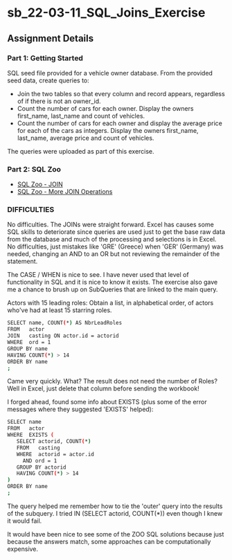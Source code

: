 # sb_22-03-11_SQL_Joins_Exercise

## Assignment Details
### Part 1: Getting Started
SQL seed file provided for a vehicle owner database. From the provided seed data, create queries to:
- Join the two tables so that every column and record appears, regardless of if there is not an owner_id.
- Count the number of cars for each owner. Display the owners first_name, last_name and count of vehicles.
- Count the number of cars for each owner and display the average price for each of the cars as integers. Display the owners first_name, last_name, average price and count of vehicles.

The queries were uploaded as part of this exercise.

### Part 2: SQL Zoo
- [SQL Zoo - JOIN](https://sqlzoo.net/wiki/The_JOIN_operation) 
- [SQL Zoo - More JOIN Operations](https://sqlzoo.net/wiki/More_JOIN_operations) 

### DIFFICULTIES 
No difficulties. The JOINs were straight forward. Excel has causes some SQL skills to deteriorate since queries are used just to get the base raw data from the database and much of the processing and selections is in Excel. No difficulties, just mistakes like 'GRE' (Greece) when 'GER' (Germany) was needed, changing an AND to an OR but not reviewing the remainder of the statement.

The CASE / WHEN is nice to see. I have never used that level of functionality in SQL and it is nice to know it exists. The exercise also gave me a chance to brush up on SubQueries that are linked to the main query.

Actors with 15 leading roles: Obtain a list, in alphabetical order, of actors who've had at least 15 starring roles. 

```sh
SELECT name, COUNT(*) AS NbrLeadRoles 
FROM   actor
JOIN   casting ON actor.id = actorid
WHERE  ord = 1
GROUP BY name
HAVING COUNT(*) > 14
ORDER BY name
;
```
Came very quickly. What? The result does not need the number of Roles? Well in Excel, just delete that column before sending the workbook!  

I forged ahead, found some info about EXISTS (plus some of the error messages where they suggested 'EXISTS' helped):
```sh
SELECT name 
FROM   actor
WHERE  EXISTS (
   SELECT actorid, COUNT(*)
   FROM   casting
   WHERE  actorid = actor.id 
     AND ord = 1
   GROUP BY actorid
   HAVING COUNT(*) > 14
)
ORDER BY name
;
```
The query helped me remember how to tie the 'outer' query into the results of the subquery. I tried IN (SELECT actorid, COUNT(*)) even though I knew it would fail.

It would have been nice to see some of the ZOO SQL solutions because just because the answers match, some approaches can be computationally expensive.

